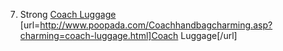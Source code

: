 7. Strong
 <a href="http://www.poopada.com/Coachhandbagcharming.asp?charming=coach-luggage.html" >Coach Luggage</a>
[url=http://www.poopada.com/Coachhandbagcharming.asp?charming=coach-luggage.html]Coach Luggage[/url]